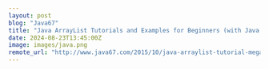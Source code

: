 ```yaml
---
layout: post
blog: "Java67"
title: "Java ArrayList Tutorials and Examples for Beginners (with Java ArrayList Cheat Sheet)"
date: 2024-08-23T13:45:00Z
image: images/java.png
remote_url: "http://www.java67.com/2015/10/java-arraylist-tutorial-mega-list.html"
---
```

